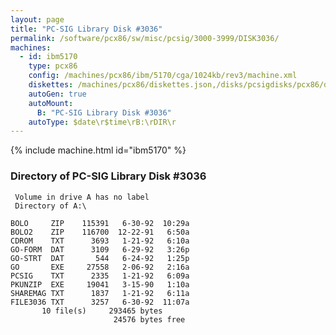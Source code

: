 ```yaml
---
layout: page
title: "PC-SIG Library Disk #3036"
permalink: /software/pcx86/sw/misc/pcsig/3000-3999/DISK3036/
machines:
  - id: ibm5170
    type: pcx86
    config: /machines/pcx86/ibm/5170/cga/1024kb/rev3/machine.xml
    diskettes: /machines/pcx86/diskettes.json,/disks/pcsigdisks/pcx86/diskettes.json
    autoGen: true
    autoMount:
      B: "PC-SIG Library Disk #3036"
    autoType: $date\r$time\rB:\rDIR\r
---
```


{% include machine.html id="ibm5170" %}

### Directory of PC-SIG Library Disk #3036

     Volume in drive A has no label
     Directory of A:\

    BOLO     ZIP    115391   6-30-92  10:29a
    BOLO2    ZIP    116700  12-22-91   6:50a
    CDROM    TXT      3693   1-21-92   6:10a
    GO-FORM  DAT      3109   6-29-92   3:26p
    GO-STRT  DAT       544   6-24-92   1:25p
    GO       EXE     27558   2-06-92   2:16a
    PCSIG    TXT      2335   1-21-92   6:09a
    PKUNZIP  EXE     19041   3-15-90   1:10a
    SHAREMAG TXT      1837   1-21-92   6:11a
    FILE3036 TXT      3257   6-30-92  11:07a
           10 file(s)     293465 bytes
                           24576 bytes free
